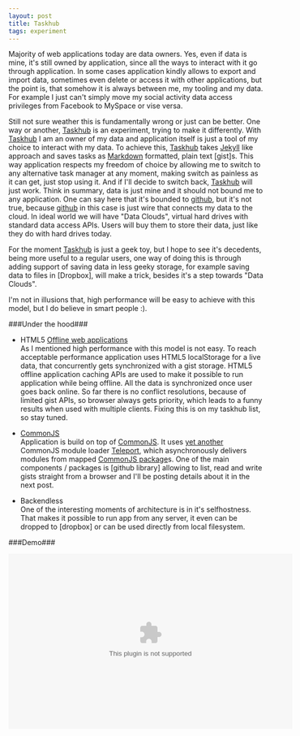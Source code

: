 ```yaml
---
layout: post
title: Taskhub
tags: experiment
---
```


Majority of web applications today are data owners. Yes, even if data is 
mine, it's still owned by application, since all the ways to interact with it
go through application. In some cases application kindly allows to export and
import data, sometimes even delete or access it  with other applications, but
the point is, that somehow it is always between me, my tooling and my data. 
For example I just can't simply move my social activity data access privileges 
from Facebook to MySpace or vise versa.

Still not sure weather this is fundamentally wrong or just can be better. One
way or another, [Taskhub] is an experiment, trying to make it differently. 
With [Taskhub] I am an owner of my data and application itself is just a tool
of my choice to interact with my data. To achieve this, [Taskhub] takes
[Jekyll] like approach and saves tasks as [Markdown] formatted, plain text 
[gist]s. This way application respects my freedom of choice by allowing me
to switch to any alternative task manager at any moment, making switch as
painless as it can get, just stop using it. And if I'll decide to switch back,
[Taskhub] will just work. Think in summary, data is just mine and it should 
not bound me to any application. One can say here that it's 
bounded to [github], but it's not true, because [github] in this case is just
wire that connects my data to the cloud. In ideal world we will have "Data
Clouds", virtual hard drives with standard data access APIs. Users will buy 
them to store their data, just like they do with hard drives today.

For the moment [Taskhub] is just a geek toy, but I hope to see it's decedents,
being more useful to a regular users, one way of doing this is through adding
support of saving data in less geeky storage, for example saving data to files
in [Dropbox], will make a trick, besides it's a step towards "Data Clouds".

I'm not in illusions that, high performance will be easy to achieve with this
model, but I do believe in smart people :).

###Under the hood###

- HTML5 [Offline web applications]  
As I mentioned high performance with this model is not easy. To reach 
acceptable performance application uses HTML5 localStorage for a live data, 
that concurrently gets synchronized with a gist storage. HTML5 offline application
caching APIs are used to make it possible to run application while being 
offline. All the data is synchronized once user goes back online. So far 
there is no conflict resolutions, because of limited gist APIs, so browser
always gets priority, which leads to a funny results when used with multiple
clients. Fixing this is on my taskhub list, so stay tuned.

- [CommonJS]  
Application is build on top of [CommonJS]. It uses [yet another](# "Actually
one of the first browser based CommonJS module loaders") CommonJS module 
loader [Teleport], which asynchronously delivers modules from mapped
[CommonJS package]s. One of the main components / packages is [github library]
allowing to list, read and write gists straight from a browser and I'll be 
posting details about it in the next post.

- Backendless  
One of the interesting moments of architecture is in it's selfhostness. That
makes it possible to run app from any server, it even can be dropped to 
[dropbox] or can be used directly from local filesystem.

###Demo###

<object 
	classid='clsid:d27cdb6e-ae6d-11cf-96b8-444553540000'
	codebase='http://download.macromedia.com/pub/shockwave/cabs/flash/swflash.cab#version=9,0,115,0'
	width='560'
	height='345'>
	<param name='movie' value='http://screenr.com/Content/assets/screenr_1116090935.swf'/>
	<param name='flashvars' value='i=67685'/>
	<param name='allowFullScreen' value='true'/>
	<embed src='http://screenr.com/Content/assets/screenr_1116090935.swf'
		flashvars='i=67685'
		allowFullScreen='true'
		width='560'
		height='345'
		pluginspage='http://www.macromedia.com/go/getflashplayer'>
	</embed>
</object>

[Taskhub]:http://gozala.github.com/taskhub/ "Prototype of a backend-less HTML5 based application, build on top of CommonJS packages"
[CommonJS]:http://commonjs.org/ "JavaScript ecosystem for web servers, desktop, command line, and browser"
[GitHub]:http://github.com/ "Web-based hosting service for projects that use the Git revision control system"
[Jekyll]:http://github.com/mojombo/jekyll/ "Blog-aware, static site generator in Ruby"
[Markdown]:http://daringfireball.net/projects/markdown/ "A plain text formatting syntax"
[Offline Web Applications]:http://www.w3.org/TR/offline-webapps/ "HTML 5 contains several features that address the challenge of building Web applications that work while offline"
[Teleport]:http://github.com/Gozala/teleport/ "CommonJS module loader for browsers"
[CommonJS Package]:http://wiki.commonjs.org/wiki/Packages/ "Cohesive wrapping of a collection of modules, code and other assets into a single form"